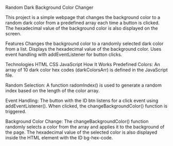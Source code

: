 Random Dark Background Color Changer

This project is a simple webpage that changes the background color to a random dark color from a predefined array each time a button is clicked. The hexadecimal value of the background color is also displayed on the screen.

Features
Changes the background color to a randomly selected dark color from a list.
Displays the hexadecimal value of the background color.
Uses event handling with addEventListener for button clicks.

Technologies
HTML
CSS
JavaScript
How It Works
Predefined Colors: An array of 10 dark color hex codes (darkColorsArr) is defined in the JavaScript file.

Random Selection: A function radomIndex() is used to generate a random index based on the length of the color array.

Event Handling: The button with the ID btn listens for a click event using addEventListener(). When clicked, the changeBackgroundColor() function is triggered.

Background Color Change: The changeBackgroundColor() function randomly selects a color from the array and applies it to the background of the page. The hexadecimal value of the selected color is also displayed inside the HTML element with the ID bg-hex-code.
